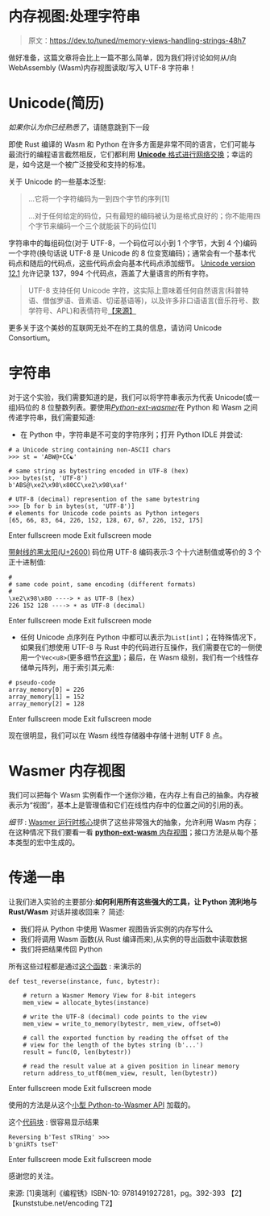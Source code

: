 # 内存视图:处理字符串

> 原文：<https://dev.to/tuned/memory-views-handling-strings-48h7>

做好准备，这篇文章将会比上一篇不那么简单，因为我们将讨论如何从/向 WebAssembly (Wasm)内存视图读取/写入 UTF-8 字符串！

# Unicode(简历)

*如果你认为你已经熟悉了*，请随意跳到下一段

即使 Rust 编译的 Wasm 和 Python 在许多方面是非常不同的语言，它们可能与最流行的编程语言截然相反，它们都利用 [**Unicode** 格式进行网络交换](https://tools.ietf.org/html/rfc5198)；幸运的是，如今这是一个被广泛接受和支持的标准。

关于 Unicode 的一些基本泛型:

> ...它将一个字符编码为一到四个字节的序列[1]
> 
> ...对于任何给定的码位，只有最短的编码被认为是格式良好的；你不能用四个字节来编码一个三个就能装下的码位[1]

字符串中的每组码位(对于 UTF-8，一个码位可以小到 1 个字节，大到 4 个)编码一个字符(换句话说 UTF-8 是 Unicode 的 8 位变宽编码)；通常会有一个基本代码点和随后的代码点，这些代码点会向基本代码点添加细节。 [Unicode version 12.1](https://en.wikipedia.org/wiki/Unicode#Versions) 允许记录 137，994 个代码点，涵盖了大量语言的所有字符。

> UTF-8 支持任何 Unicode 字符，这实际上意味着任何自然语言(科普特语、僧伽罗语、音素语、切诺基语等)，以及许多非口语语言(音乐符号、数学符号、APL)和表情符号[【来源】](https://superuser.com/a/946614)

更多关于这个美妙的互联网无处不在的工具的信息，请访问 Unicode Consortium。

# 字符串

对于这个实验，我们需要知道的是，我们可以将字符串表示为代表 Unicode(或一组)码位的 8 位整数列表。要使用[*Python-ext-wasmer*](http://wasmer.io)在 Python 和 Wasm 之间传递字符串，我们需要知道:

*   在 Python 中，字符串是不可变的字符序列；打开 Python IDLE 并尝试:

```
# a Unicode string containing non-ASCII chars
>>> st = 'ABW@☀CC☯'

# same string as bytestring encoded in UTF-8 (hex)
>>> bytes(st, 'UTF-8')
b'ABS@\xe2\x98\x80CC\xe2\x98\xaf'

# UTF-8 (decimal) represention of the same bytestring
>>> [b for b in bytes(st, 'UTF-8')]
# elements for Unicode code points as Python integers
[65, 66, 83, 64, 226, 152, 128, 67, 67, 226, 152, 175] 
```

Enter fullscreen mode Exit fullscreen mode

[带射线的黑太阳(U+2600)](https://graphemica.com/%E2%98%80) 码位用 UTF-8 编码表示:3 个十六进制值或等价的 3 个正十进制值:

```
#
# same code point, same encoding (different formats)
#
\xe2\x98\x80 ----> ☀ as UTF-8 (hex)
226 152 128 ----> ☀ as UTF-8 (decimal) 
```

Enter fullscreen mode Exit fullscreen mode

*   任何 Unicode 点序列在 Python 中都可以表示为`List[int]`；在特殊情况下，如果我们想使用 UTF-8 与 Rust 中的代码进行互操作，我们需要在它的一侧使用一个`Vec<u8>`(更多细节[在这里](https://www.reddit.com/r/rust/comments/2b08l5/uft8_and_string_why_vecu8/))；最后，在 Wasm 级别，我们有一个线性存储单元阵列，用于索引其元素:

```
# pseudo-code
array_memory[0] = 226
array_memory[1] = 152
array_memory[2] = 128 
```

Enter fullscreen mode Exit fullscreen mode

现在很明显，我们可以在 Wasm 线性存储器中存储十进制 UTF 8 点。

# Wasmer 内存视图

我们可以把每个 Wasm 实例看作一个迷你沙箱，在内存上有自己的抽象。内存被表示为“视图”，基本上是管理值和它们在线性内存中的位置之间的引用的表。

*细节* : [Wasmer 运行时核心](https://github.com/wasmerio/wasmer/tree/dac86eec330b67cc60c81aa5640c3e4d66e901d2/lib/runtime-core/src)提供了这些非常强大的抽象，允许利用 Wasm 内存；在这种情况下我们要看一看 [**python-ext-wasm** 内存视图](https://github.com/wasmerio/python-ext-wasm/blob/f91ce2c32e6cf3b96cd858fbdaf40ab0e31b1c4c/src/memory/view.rs#L12)；接口方法是从每个基本类型的宏中生成的。

# 传递一串

让我们进入实验的主要部分:**如何利用所有这些强大的工具，让 Python 流利地与 Rust/Wasm** 对话并接收回来？
简述:

*   我们将从 Python 中使用 Wasmer 视图告诉实例的内存写什么
*   我们将调用 Wasm 函数(从 Rust 编译而来),从实例的导出函数中读取数据
*   我们将把结果传回 Python

所有这些过程都是通过[这个函数](https://github.com/Mec-iS/rust-wasm-python-101/blob/50ae7799bb0eeb725a5792dd1e83d258b70e21ae/pywasm/examples/__init__.py#L46) :
来演示的

```
def test_reverse(instance, func, bytestr):

    # return a Wasmer Memory View for 8-bit integers
    mem_view = allocate_bytes(instance)

    # write the UTF-8 (decimal) code points to the view
    mem_view = write_to_memory(bytestr, mem_view, offset=0)

    # call the exported function by reading the offset of the
    # view for the length of the bytes string (b'...')
    result = func(0, len(bytestr))

    # read the result value at a given position in linear memory
    return address_to_utf8(mem_view, result, len(bytestr)) 
```

Enter fullscreen mode Exit fullscreen mode

使用的方法是从这个[小型 Python-to-Wasmer API](https://github.com/Mec-iS/rust-wasm-python-101/blob/50ae7799bb0eeb725a5792dd1e83d258b70e21ae/pywasm/src/utils.py#L1) 加载的。

这个[代码块](https://github.com/Mec-iS/rust-wasm-python-101/blob/50ae7799bb0eeb725a5792dd1e83d258b70e21ae/pywasm/run_wasm_with_python.py#L31) :
很容易显示结果

```
Reversing b'Test sTRing' >>>
b'gniRTs tseT' 
```

Enter fullscreen mode Exit fullscreen mode

感谢您的关注。

来源:
[1]奥瑞利《编程锈》ISBN-10: 9781491927281，pg。392-393
【2】【kunststube.net/encoding T2】